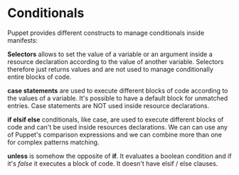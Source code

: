 # Conditionals

Puppet provides different constructs to manage conditionals inside manifests:

**Selectors** allows to set the value of a variable or an argument inside a resource declaration according to the value of another variable.
Selectors therefore just returns values and are not used to manage conditionally entire blocks of code.

**case statements** are used to execute different blocks of code according to the values of a variable. It's possible to have a default block for unmatched entries.
Case statements are NOT used inside resource declarations.

**if elsif else** conditionals, like case, are used to execute different blocks of code and can't be used inside resources declarations.
We can can use any of Puppet's comparison expressions and we can combine more than one for complex patterns matching.

**unless** is somehow the opposite of **if**. It evaluates a boolean condition and if it's *false* it executes a block of code. It doesn't have elsif / else clauses.
